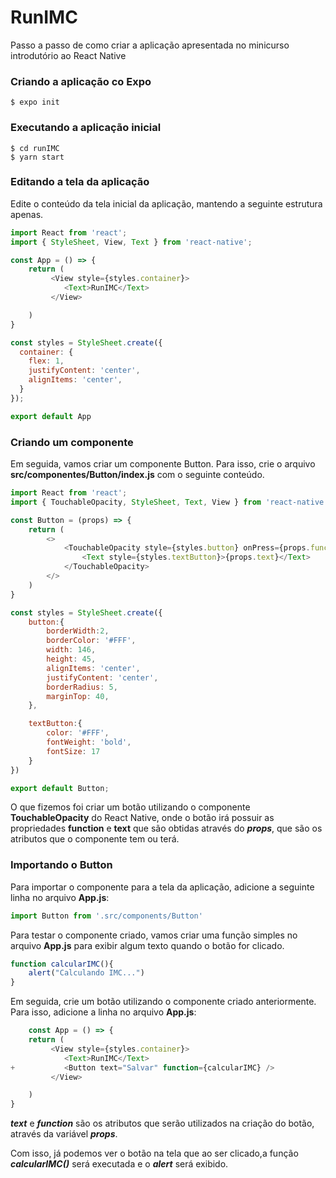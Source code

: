 # RunIMC

Passo a passo de como criar a aplicação apresentada no minicurso introdutório ao React Native

### Criando a aplicação co Expo

```shell
$ expo init 
```

### Executando a aplicação inicial
```shell
$ cd runIMC
$ yarn start
```

### Editando a tela da aplicação

Edite o conteúdo da tela inicial da aplicação, mantendo a seguinte estrutura apenas.

```javascript
import React from 'react';
import { StyleSheet, View, Text } from 'react-native';

const App = () => {
    return (
         <View style={styles.container}>
            <Text>RunIMC</Text>
         </View>

    )
}

const styles = StyleSheet.create({
  container: {
    flex: 1,
    justifyContent: 'center',
    alignItems: 'center',
  }
});

export default App
```
### Criando um componente

Em seguida, vamos criar um componente Button. Para isso, crie o arquivo **src/componentes/Button/index.js** com o seguinte conteúdo.

```javascript
import React from 'react';
import { TouchableOpacity, StyleSheet, Text, View } from 'react-native';

const Button = (props) => {
    return (
        <>
            <TouchableOpacity style={styles.button} onPress={props.function}>
                <Text style={styles.textButton}>{props.text}</Text>
            </TouchableOpacity>
        </>
    )
}

const styles = StyleSheet.create({
    button:{
        borderWidth:2,
        borderColor: '#FFF',
        width: 146,
        height: 45,
        alignItems: 'center',
        justifyContent: 'center',
        borderRadius: 5,
        marginTop: 40,
    },

    textButton:{
        color: '#FFF',
        fontWeight: 'bold',
        fontSize: 17
    }
})

export default Button;
```

O que fizemos foi criar um botão utilizando o componente **TouchableOpacity** do React Native, onde o botão irá possuir as propriedades **function** e **text** que são obtidas através do ***props***, que são os atributos que o componente tem ou terá.

### Importando o Button

Para importar o componente para a tela da aplicação, adicione a seguinte linha no arquivo **App.js**:

```javascript
import Button from '.src/components/Button'
```

Para testar o componente criado, vamos criar uma função simples no arquivo **App.js** para exibir algum texto quando o botão for clicado.

```javascript
function calcularIMC(){
    alert("Calculando IMC...")
}
```

Em seguida, crie um botão utilizando o componente criado anteriormente. Para isso, adicione a linha no arquivo **App.js**:

```javascript
    const App = () => {
    return (
         <View style={styles.container}>
            <Text>RunIMC</Text>
+           <Button text="Salvar" function={calcularIMC} />    
         </View>

    )
}
```
***text*** e ***function*** são os atributos que serão utilizados na criação do botão, através da variável ***props***. 

Com isso, já podemos ver o botão na tela que ao ser clicado,a função ***calcularIMC()*** será executada e o ***alert*** será exibido.









